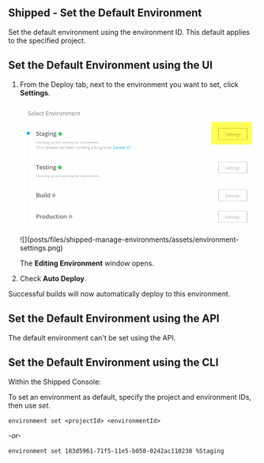 ## Shipped - Set the Default Environment

Set the default environment using the environment ID. This default applies to the specified project.


## Set the Default Environment using the UI

1. From the Deploy tab, next to the environment you want to set, click **Settings**.

	<img src="assets/environment-settings.png">
	![](posts/files/shipped-manage-environments/assets/environment-settings.png)

	The **Editing Environment** window opens.

2. Check **Auto Deploy**.

Successful builds will now automatically deploy to this environment.


## Set the Default Environment using the API

The default environment can't be set using the API.



## Set the Default Environment  using the CLI

Within the Shipped Console:

To set an environment as default, specify the project and environment IDs, then use *set*.

	environment set <projectId> <environmentId>

*-or-*

	environment set 183d5961-71f5-11e5-b058-0242ac110238 %Staging





